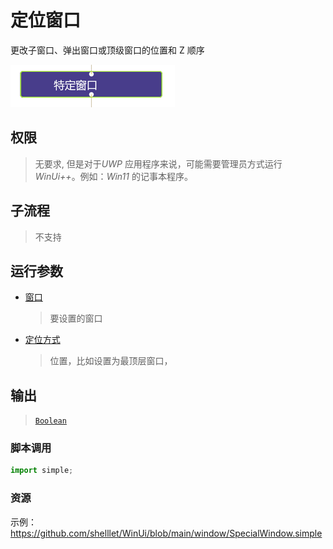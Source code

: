 # 定位窗口 
更改子窗口、弹出窗口或顶级窗口的位置和 Z 顺序

![PositionWindow](./images/2022-11-27_143849.png ':size=90%')

## 权限
> 无要求, 但是对于*UWP* 应用程序来说，可能需要管理员方式运行 *WinUi++*。例如：*Win11* 的记事本程序。
## 子流程
> 不支持

## 运行参数

* [窗口](./types/Wnd.md)
  > 要设置的窗口
* [定位方式](./enums/WindowHandle.md)
  > 位置，比如设置为最顶层窗口，


## 输出

>  [`Boolean`](./types/Boolean.md)


### 脚本调用

```python
import simple;

```

### 资源

示例：https://github.com/shelllet/WinUi/blob/main/window/SpecialWindow.simple
